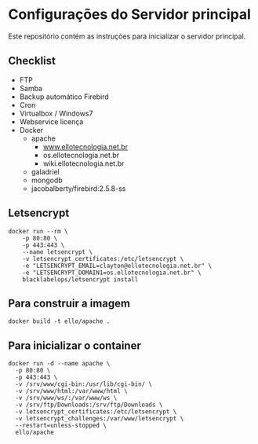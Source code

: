 # Configurações do Servidor principal

Este repositório contém as instruções para inicializar o servidor principal.


## Checklist

- FTP
- Samba
- Backup automático Firebird
- Cron
- Virtualbox / Windows7
- Webservice licença
- Docker
  - apache
    - www.ellotecnologia.net.br
    - os.ellotecnologia.net.br
    - wiki.ellotecnologia.net.br
  - galadriel
  - mongodb
  - jacobalberty/firebird:2.5.8-ss


## Letsencrypt

```
docker run --rm \
    -p 80:80 \
    -p 443:443 \
    --name letsencrypt \
    -v letsencrypt_certificates:/etc/letsencrypt \
    -e "LETSENCRYPT_EMAIL=clayton@ellotecnologia.net.br" \
    -e "LETSENCRYPT_DOMAIN1=os.ellotecnologia.net.br" \
    blacklabelops/letsencrypt install
```

## Para construir a imagem

```
docker build -t ello/apache .
```


## Para inicializar o container

```
docker run -d --name apache \
  -p 80:80 \
  -p 443:443 \
  -v /srv/www/cgi-bin:/usr/lib/cgi-bin/ \
  -v /srv/www/html:/var/www/html \
  -v /srv/www/ws/:/var/www/ws \
  -v /srv/ftp/Downloads:/srv/ftp/Downloads \
  -v letsencrypt_certificates:/etc/letsencrypt \
  -v letsencrypt_challenges:/var/www/letsencrypt \
  --restart=unless-stopped \
  ello/apache
```
